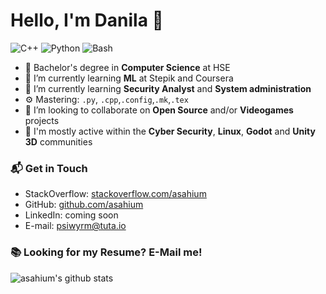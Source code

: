 # Hello, I'm Danila 👋

![C++](https://img.shields.io/badge/Cpp-Expert-orange)
![Python](https://img.shields.io/badge/Python-Intermediate-yellow)
![Bash](https://img.shields.io/badge/Bash-Intermediate-black)

- 🔭 Bachelor's degree in **Computer Science** at HSE
- 🌱 I’m currently learning **ML** at Stepik and Coursera
- 🌱 I’m currently learning **Security Analyst** and **System administration**
- ⚙️ Mastering: `.py`, `.cpp`,`.config`,`.mk`,`.tex`
- 👯 I’m looking to collaborate on **Open Source** and/or **Videogames** projects
- 💬 I'm mostly active within the **Cyber Security**, **Linux**, **Godot** and **Unity 3D** communities

### 📬 Get in Touch

- StackOverflow: [stackoverflow.com/asahium][stackoverflow]
- GitHub: [github.com/asahium][github]
- LinkedIn: coming soon
- E-mail: psiwyrm@tuta.io

### 📚 Looking for my Resume? E-Mail me!

![asahium's github stats](https://github-readme-stats.vercel.app/api?username=asahium&show_icons=true&hide_border=true)

[stackoverflow]: https://stackoverflow.com/users/16598895/asahium
[github]: https://github.com/asahium
